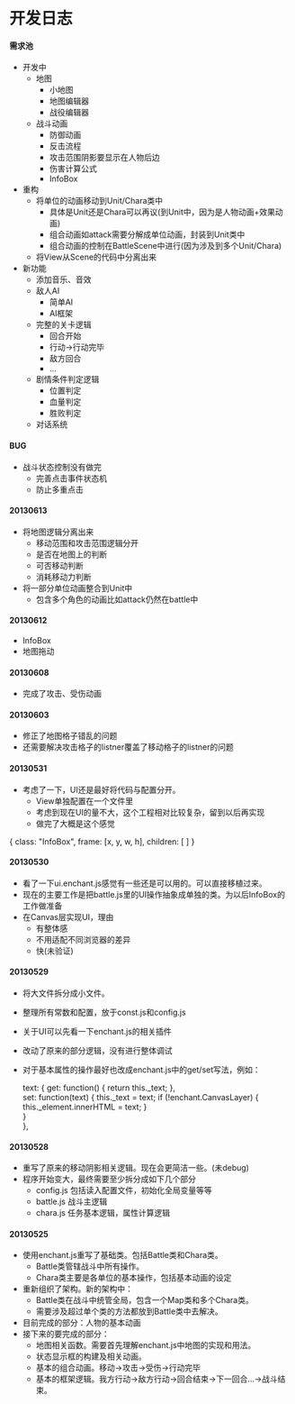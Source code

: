 开发日志
========

#### 需求池

* 开发中
	* 地图
		* 小地图
		* 地图编辑器
		* 战役编辑器
	* 战斗动画
		* 防御动画
		* 反击流程
		* 攻击范围阴影要显示在人物后边
		* 伤害计算公式
		* InfoBox
* 重构
	* 将单位的动画移动到Unit/Chara类中
		* 具体是Unit还是Chara可以再议(到Unit中，因为是人物动画+效果动画)
		* 组合动画如attack需要分解成单位动画，封装到Unit类中
		* 组合动画的控制在BattleScene中进行(因为涉及到多个Unit/Chara)
	* 将View从Scene的代码中分离出来
* 新功能
	* 添加音乐、音效
	* 敌人AI
		* 简单AI
		* AI框架
	* 完整的关卡逻辑
		* 回合开始
		* 行动->行动完毕
		* 敌方回合
		* ...
	* 剧情条件判定逻辑
		* 位置判定
		* 血量判定
		* 胜败判定
	* 对话系统

#### BUG

* 战斗状态控制没有做完
	* 完善点击事件状态机
	* 防止多重点击

#### 20130613
* 将地图逻辑分离出来
	* 移动范围和攻击范围逻辑分开
	* 是否在地图上的判断
	* 可否移动判断
	* 消耗移动力判断
* 将一部分单位动画整合到Unit中
	* 包含多个角色的动画比如attack仍然在battle中

#### 20130612
* InfoBox
* 地图拖动

#### 20130608
* 完成了攻击、受伤动画

#### 20130603

* 修正了地图格子错乱的问题
* 还需要解决攻击格子的listner覆盖了移动格子的listner的问题

#### 20130531

* 考虑了一下，UI还是最好将代码与配置分开。
	* View单独配置在一个文件里
	* 考虑到现在UI的量不大，这个工程相对比较复杂，留到以后再实现
	* 做完了大概是这个感觉

{
	class: "InfoBox",
	frame: [x, y, w, h],
	children: [
	]
}


#### 20130530

* 看了一下ui.enchant.js感觉有一些还是可以用的。可以直接移植过来。
* 现在的主要工作是把battle.js里的UI操作抽象成单独的类。为以后InfoBox的工作做准备
* 在Canvas层实现UI，理由
	* 有整体感
	* 不用适配不同浏览器的差异
	* 快(未验证)

#### 20130529

* 将大文件拆分成小文件。
* 整理所有常数和配置，放于const.js和config.js
* 关于UI可以先看一下enchant.js的相关插件
* 改动了原来的部分逻辑，没有进行整体调试
* 对于基本属性的操作最好也改成enchant.js中的get/set写法，例如：

	text: {
		get: function() {
			return this._text;
		},  
		set: function(text) {
			this._text = text;
			if (!enchant.CanvasLayer) {
				this._element.innerHTML = text;
			}   
		}   
	},  


#### 20130528

* 重写了原来的移动阴影相关逻辑。现在会更简洁一些。(未debug)
* 程序开始变大，最终需要至少拆分成如下几个部分
	* config.js 包括读入配置文件，初始化全局变量等等
	* battle.js 战斗主逻辑
	* chara.js 任务基本逻辑，属性计算逻辑

#### 20130525

* 使用enchant.js重写了基础类。包括Battle类和Chara类。
	* Battle类管辖战斗中所有操作。
	* Chara类主要是各单位的基本操作，包括基本动画的设定
* 重新组织了架构。新的架构中：
	* Battle类在战斗中统管全局，包含一个Map类和多个Chara类。
	* 需要涉及超过单个类的方法都放到Battle类中去解决。
* 目前完成的部分：人物的基本动画
* 接下来的要完成的部分：
	* 地图相关函数。需要首先理解enchant.js中地图的实现和用法。
	* 状态显示框的构建及相关动画。
	* 基本的组合动画。移动->攻击->受伤->行动完毕
	* 基本的框架逻辑。我方行动->敌方行动->回合结束->下一回合...->战斗结束。
